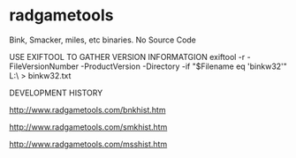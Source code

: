 # radgametools
Bink, Smacker, miles, etc binaries. No Source Code

USE EXIFTOOL TO GATHER VERSION INFORMATGION
exiftool -r -FileVersionNumber -ProductVersion -Directory -if "$Filename eq 'binkw32'" L:\ > binkw32.txt

DEVELOPMENT HISTORY

http://www.radgametools.com/bnkhist.htm

http://www.radgametools.com/smkhist.htm

http://www.radgametools.com/msshist.htm

